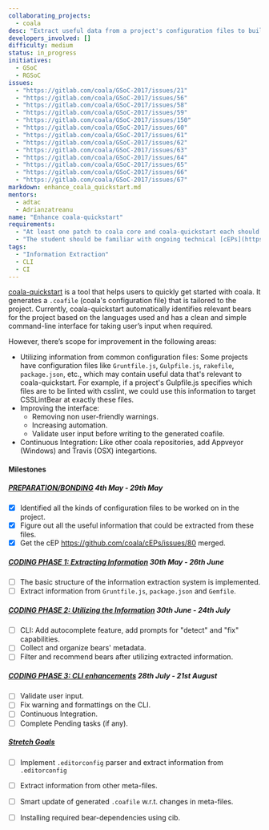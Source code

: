 ```yaml
--- 
collaborating_projects: 
  - coala
desc: "Extract useful data from a project's configuration files to build a relevant `.coafile`."
developers_involved: []
difficulty: medium
status: in_progress
initiatives: 
  - GSoC
  - RGSoC
issues: 
  - "https://gitlab.com/coala/GSoC-2017/issues/21"
  - "https://gitlab.com/coala/GSoC-2017/issues/56"
  - "https://gitlab.com/coala/GSoC-2017/issues/58"
  - "https://gitlab.com/coala/GSoC-2017/issues/59"
  - "https://gitlab.com/coala/GSoC-2017/issues/150"
  - "https://gitlab.com/coala/GSoC-2017/issues/60"
  - "https://gitlab.com/coala/GSoC-2017/issues/61"
  - "https://gitlab.com/coala/GSoC-2017/issues/62"
  - "https://gitlab.com/coala/GSoC-2017/issues/63"
  - "https://gitlab.com/coala/GSoC-2017/issues/64"
  - "https://gitlab.com/coala/GSoC-2017/issues/65"
  - "https://gitlab.com/coala/GSoC-2017/issues/66"
  - "https://gitlab.com/coala/GSoC-2017/issues/67"
markdown: enhance_coala_quickstart.md
mentors: 
  - adtac
  - Adrianzatreanu
name: "Enhance coala-quickstart"
requirements: 
  - "At least one patch to coala core and coala-quickstart each should be accepted and merged."
  - "The student should be familiar with ongoing technical [cEPs](https://coala.io/cep)."
tags: 
  - "Information Extraction"
  - CLI
  - CI
---
```

[coala-quickstart](https://github.com/coala/coala-quickstart) is a tool that
helps users to quickly get started with coala. It generates a `.coafile`
(coala's configuration file) that is tailored to the project. Currently,
coala-quickstart automatically identifies relevant bears for the project
based on the languages used and has a clean and simple command-line interface
for taking user’s input when required.

However, there’s scope for improvement in the following areas:

- Utilizing information from common configuration files: Some projects have
  configuration files like `Gruntfile.js`, `Gulpfile.js`, `rakefile`,
  `package.json`, etc., which may contain useful data that's relevant to
  coala-quickstart. For example, if a project's Gulpfile.js specifies which
  files are to be linted with csslint, we could use this information to target
  CSSLintBear at exactly these files.
- Improving the interface:
	- Removing non user-friendly warnings.
	- Increasing automation.
	- Validate user input before writing to the generated coafile.
- Continuous Integration: Like other coala repositories, add Appveyor
  (Windows) and Travis (OSX) integartions.


#### Milestones

##### [PREPARATION/BONDING](https://gitlab.com/coala/GSoC-2017/milestones/6) 4th May - 29th May
* [X] Identified all the kinds of configuration files to be worked
  on in the project.
* [X] Figure out all the useful information that could be
  extracted from these files.
* [X] Get the cEP https://github.com/coala/cEPs/issues/80 merged.

##### [CODING PHASE 1: Extracting Information](https://gitlab.com/coala/GSoC-2017/milestones/20) 30th May - 26th June

* [ ] The basic structure of the information extraction system is implemented.
* [ ] Extract information from `Gruntfile.js`, `package.json` and `Gemfile`.

##### [CODING PHASE 2: Utilizing the Information](https://gitlab.com/coala/GSoC-2017/milestones/21) 30th June - 24th July

* [ ] CLI: Add autocomplete feature, add prompts for "detect" and "fix" capabilities.
* [ ] Collect and organize bears' metadata.
* [ ] Filter and recommend bears after utilizing extracted information.

##### [CODING PHASE 3: CLI enhancements](https://gitlab.com/coala/GSoC-2017/milestones/22) 28th July - 21st August

* [ ] Validate user input.
* [ ] Fix warning and formattings on the CLI.
* [ ] Continuous Integration.
* [ ] Complete Pending tasks (if any).

##### [Stretch Goals](https://gitlab.com/coala/GSoC-2017/milestones/4)

* [ ] Implement `.editorconfig` parser and extract information from `.editorconfig`
* [ ] Extract information from other meta-files.
* [ ] Smart update of generated `.coafile` w.r.t. changes in meta-files.
* [ ] Installing required bear-dependencies using cib.

